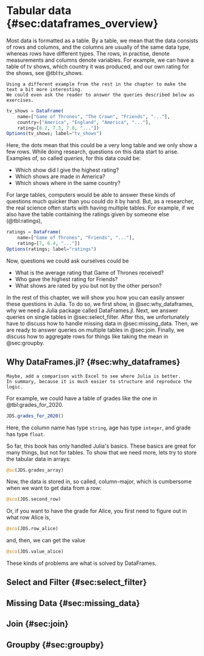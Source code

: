# Tabular data {#sec:dataframes_overview}

Most data is formatted as a table.
By a table, we mean that the data consists of rows and columns, and the columns are usually of the same data type, whereas rows have different types.
The rows, in practise, denote measurements and columns denote variables.
For example, we can have a table of tv shows, which country it was produced, and our own rating for the shows, see @tbl:tv_shows.

```{=comment}
Using a different example from the rest in the chapter to make the text a bit more interesting.
We could even ask the reader to answer the queries described below as exercises.
```

```jl
tv_shows = DataFrame(
    name=["Game of Thrones", "The Crown", "Friends", "..."],
    country=["America", "England", "America", "..."],
    rating=[8.2, 7.3, 7.8, "..."])
Options(tv_shows; label="tv_shows")
```

Here, the dots mean that this could be a very long table and we only show a few rows.
While doing research, questions on this data start to arise.
Examples of, so called _queries_, for this data could be:

- Which show did I give the highest rating?
- Which shows are made in America?
- Which shows where in the same country?

For large tables, computers would be able to answer these kinds of questions much quicker than you could do it by hand.
But, as a researcher, the real science often starts with having multiple tables.
For example, if we also have the table containing the ratings given by someone else (@tbl:ratings),

```jl
ratings = DataFrame(
    name=["Game of Thrones", "Friends", "..."],
    rating=[7, 6.4, "..."])
Options(ratings; label="ratings")
```

Now, questions we could ask ourselves could be

- What is the average rating that Game of Thrones received?
- Who gave the highest rating for Friends?
- What shows are rated by you but not by the other person?

In the rest of this chapter, we will show you how you can easily answer these questions in Julia.
To do so, we first show, in @sec:why_dataframes, why we need a Julia package called DataFrames.jl.
Next, we answer queries on single tables in @sec:select_filter.
After this, we unfortunately have to discuss how to handle missing data in @sec:missing_data.
Then, we are ready to answer queries on multiple tables in @sec:join.
Finally, we discuss how to aggregate rows for things like taking the mean in @sec:groupby.

## Why DataFrames.jl? {#sec:why_dataframes}

```{=comment}
Maybe, add a comparison with Excel to see where Julia is better.
In summary, because it is much easier to structure and reproduce the logic.
```

For example, we could have a table of grades like the one in @tbl:grades_for_2020.

```jl
JDS.grades_for_2020()
```

Here, the column name has type `string`, age has type `integer`, and grade has type `float`.

So far, this book has only handled Julia's basics.
These basics are great for many things, but not for tables.
To show that we need more, lets try to store the tabular data in arrays:

```jl
@sc(JDS.grades_array)
```

Now, the data is stored in, so called, column-major, which is cumbersome when we want to get data from a row:

```jl
@sco(JDS.second_row)
```

Or, if you want to have the grade for Alice, you first need to figure out in what row Alice is,

```jl
@sco(JDS.row_alice)
```

and, then, we can get the value

```jl
@sco(JDS.value_alice)
```

These kinds of problems are what is solved by DataFrames.

## Select and Filter {#sec:select_filter}

## Missing Data {#sec:missing_data}

## Join {#sec:join}

## Groupby {#sec:groupby}

